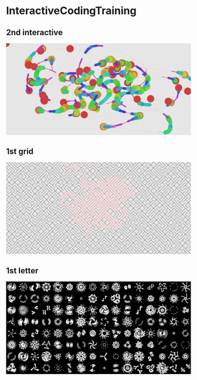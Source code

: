# InteractiveCodingTraining

## 2nd interactive

![](https://raw.githubusercontent.com/hrkd/InteractiveCodingTraining/master/P1_2nd_interactive/screen_shot.png)

## 1st grid

![](https://raw.githubusercontent.com/hrkd/InteractiveCodingTraining/master/P2_1st_grid/screen_shot.png)

## 1st letter

![](https://raw.githubusercontent.com/hrkd/InteractiveCodingTraining/master/P4_1st_letter/screen_shot.png)

